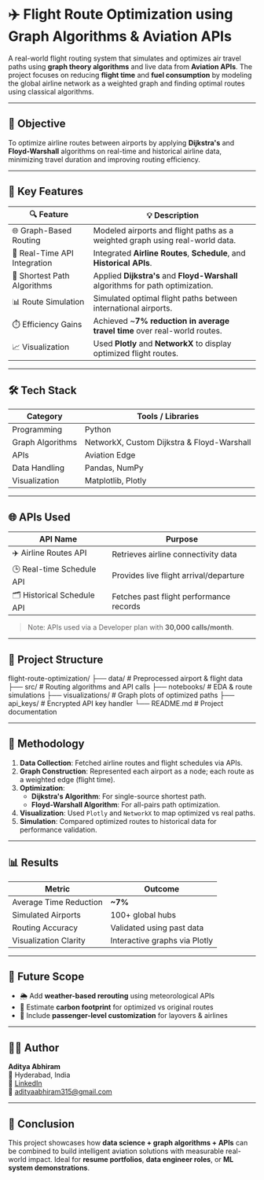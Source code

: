 
# ✈️ Flight Route Optimization using Graph Algorithms & Aviation APIs

A real-world flight routing system that simulates and optimizes air travel paths using **graph theory algorithms** and live data from **Aviation APIs**. The project focuses on reducing **flight time** and **fuel consumption** by modeling the global airline network as a weighted graph and finding optimal routes using classical algorithms.

---

## 🎯 Objective

To optimize airline routes between airports by applying **Dijkstra's** and **Floyd-Warshall** algorithms on real-time and historical airline data, minimizing travel duration and improving routing efficiency.

---

## 🚀 Key Features

| 🔍 Feature                     | 💡 Description                                                                 |
|-------------------------------|--------------------------------------------------------------------------------|
| 🌐 Graph-Based Routing         | Modeled airports and flight paths as a weighted graph using real-world data.  |
| 📡 Real-Time API Integration  | Integrated **Airline Routes**, **Schedule**, and **Historical APIs**.         |
| 🧠 Shortest Path Algorithms   | Applied **Dijkstra's** and **Floyd-Warshall** algorithms for path optimization.|
| 📊 Route Simulation           | Simulated optimal flight paths between international airports.                |
| ⏱️ Efficiency Gains           | Achieved ~**7% reduction in average travel time** over real-world routes.     |
| 📈 Visualization              | Used **Plotly** and **NetworkX** to display optimized flight routes.          |

---

## 🛠️ Tech Stack

| Category         | Tools / Libraries                             |
|------------------|------------------------------------------------|
| Programming      | Python                                         |
| Graph Algorithms | NetworkX, Custom Dijkstra & Floyd-Warshall    |
| APIs             | Aviation Edge  |
| Data Handling    | Pandas, NumPy                                  |
| Visualization    | Matplotlib, Plotly                             |

---

## 🌐 APIs Used

| API Name                 | Purpose                                 |
|--------------------------|------------------------------------------|
| ✈️ Airline Routes API     | Retrieves airline connectivity data      |
| 🕒 Real-time Schedule API | Provides live flight arrival/departure   |
| 🗂️ Historical Schedule API| Fetches past flight performance records  |

> Note: APIs used via a Developer plan with **30,000 calls/month**.

---

## 📁 Project Structure



flight-route-optimization/
├── data/                 # Preprocessed airport & flight data
├── src/                  # Routing algorithms and API calls
├── notebooks/            # EDA & route simulations
├── visualizations/       # Graph plots of optimized paths
├── api\_keys/             # Encrypted API key handler
└── README.md             # Project documentation



---

## 🧪 Methodology

1. **Data Collection**: Fetched airline routes and flight schedules via APIs.
2. **Graph Construction**: Represented each airport as a node; each route as a weighted edge (flight time).
3. **Optimization**:
   - **Dijkstra's Algorithm**: For single-source shortest path.
   - **Floyd-Warshall Algorithm**: For all-pairs path optimization.
4. **Visualization**: Used `Plotly` and `NetworkX` to map optimized vs real paths.
5. **Simulation**: Compared optimized routes to historical data for performance validation.

---

## 📊 Results

| Metric                        | Outcome                    |
|-------------------------------|-----------------------------|
| Average Time Reduction        | **~7%**                     |
| Simulated Airports            | 100+ global hubs            |
| Routing Accuracy              | Validated using past data   |
| Visualization Clarity         | Interactive graphs via Plotly|

---
## 🔭 Future Scope

- 🌦️ Add **weather-based rerouting** using meteorological APIs  
- 🌱 Estimate **carbon footprint** for optimized vs original routes  
- 📍 Include **passenger-level customization** for layovers & airlines  

---

## 👨‍💻 Author

**Aditya Abhiram**  
📍 Hyderabad, India  
🔗 [LinkedIn](https://linkedin.com/in/adityaabhiram315)  
📧 [adityaabhiram315@gmail.com](mailto:adityaabhiram315@gmail.com)

---

## 🏁 Conclusion

This project showcases how **data science + graph algorithms + APIs** can be combined to build intelligent aviation solutions with measurable real-world impact. Ideal for **resume portfolios**, **data engineer roles**, or **ML system demonstrations**.

